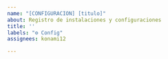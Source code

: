 ```yaml
---
name: "[CONFIGURACION] [titulo]"
about: Registro de instalaciones y configuraciones
title: ''
labels: "⚙️ Config"
assignees: konami12

---
```



